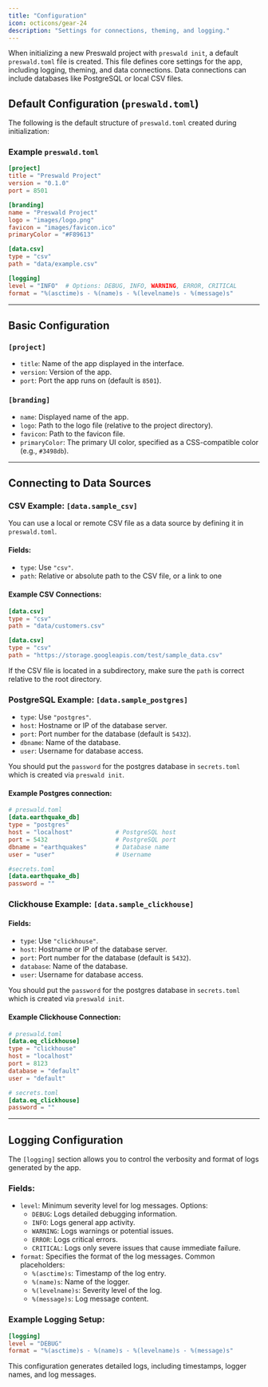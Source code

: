 ```yaml
---
title: "Configuration"
icon: octicons/gear-24
description: "Settings for connections, theming, and logging."
---
```


When initializing a new Preswald project with `preswald init`, a default `preswald.toml` file is created. This file defines core settings for the app, including logging, theming, and data connections. Data connections can include databases like PostgreSQL or local CSV files. 



## Default Configuration (`preswald.toml`)

The following is the default structure of `preswald.toml` created during initialization:

### Example `preswald.toml`

```toml
[project]
title = "Preswald Project"
version = "0.1.0"
port = 8501

[branding]
name = "Preswald Project"
logo = "images/logo.png"
favicon = "images/favicon.ico"
primaryColor = "#F89613"

[data.csv]
type = "csv"
path = "data/example.csv"

[logging]
level = "INFO"  # Options: DEBUG, INFO, WARNING, ERROR, CRITICAL
format = "%(asctime)s - %(name)s - %(levelname)s - %(message)s"
```

---

## Basic Configuration

### `[project]`

- `title`: Name of the app displayed in the interface.
- `version`: Version of the app.
- `port`: Port the app runs on (default is `8501`).

### `[branding]`

- `name`: Displayed name of the app.
- `logo`: Path to the logo file (relative to the project directory).
- `favicon`: Path to the favicon file.
- `primaryColor`: The primary UI color, specified as a CSS-compatible color (e.g., `#3498db`).

---

## Connecting to Data Sources

### CSV Example: `[data.sample_csv]`

You can use a local or remote CSV file as a data source by defining it in `preswald.toml`.

#### Fields:

- `type`: Use `"csv"`.
- `path`: Relative or absolute path to the CSV file, or a link to one

#### Example CSV Connections:

```toml
[data.csv]
type = "csv"
path = "data/customers.csv"

[data.csv]
type = "csv"
path = "https://storage.googleapis.com/test/sample_data.csv"
```

If the CSV file is located in a subdirectory, make sure the `path` is correct relative to the root directory.

### PostgreSQL Example: `[data.sample_postgres]`

- `type`: Use `"postgres"`.
- `host`: Hostname or IP of the database server.
- `port`: Port number for the database (default is `5432`).
- `dbname`: Name of the database.
- `user`: Username for database access.

You should put the `password` for the postgres database in `secrets.toml` which is created via `preswald init`.

#### Example Postgres connection:

```toml
# preswald.toml
[data.earthquake_db]
type = "postgres"
host = "localhost"            # PostgreSQL host
port = 5432                   # PostgreSQL port
dbname = "earthquakes"        # Database name
user = "user"                 # Username

#secrets.toml
[data.earthquake_db]
password = ""
```

### Clickhouse Example: `[data.sample_clickhouse]`

#### Fields:

- `type`: Use `"clickhouse"`.
- `host`: Hostname or IP of the database server.
- `port`: Port number for the database (default is `5432`).
- `database`: Name of the database.
- `user`: Username for database access.

You should put the `password` for the postgres database in `secrets.toml` which is created via `preswald init`.

#### Example Clickhouse Connection:

```toml
# preswald.toml
[data.eq_clickhouse]
type = "clickhouse"
host = "localhost"
port = 8123
database = "default"
user = "default"

# secrets.toml
[data.eq_clickhouse]
password = ""
```

---

## Logging Configuration

The `[logging]` section allows you to control the verbosity and format of logs generated by the app.

### Fields:

- `level`: Minimum severity level for log messages. Options:
  - `DEBUG`: Logs detailed debugging information.
  - `INFO`: Logs general app activity.
  - `WARNING`: Logs warnings or potential issues.
  - `ERROR`: Logs critical errors.
  - `CRITICAL`: Logs only severe issues that cause immediate failure.
- `format`: Specifies the format of the log messages. Common placeholders:
  - `%(asctime)s`: Timestamp of the log entry.
  - `%(name)s`: Name of the logger.
  - `%(levelname)s`: Severity level of the log.
  - `%(message)s`: Log message content.

### Example Logging Setup:

```toml
[logging]
level = "DEBUG"
format = "%(asctime)s - %(name)s - %(levelname)s - %(message)s"
```

This configuration generates detailed logs, including timestamps, logger names, and log messages.